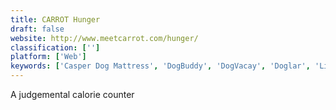 ```yaml
---
title: CARROT Hunger
draft: false 
website: http://www.meetcarrot.com/hunger/
classification: ['']
platform: ['Web']
keywords: ['Casper Dog Mattress', 'DogBuddy', 'DogVacay', 'Doglar', 'LifeSum', 'Rocketo', 'ShaggySwag', 'Zero']
---
```

A judgemental calorie counter